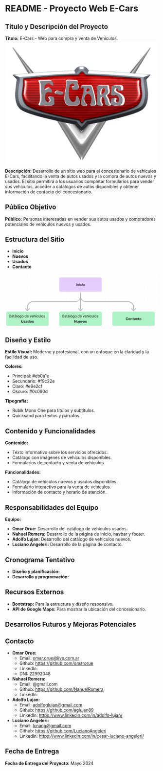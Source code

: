 # README - Proyecto Web E-Cars

## Título y Descripción del Proyecto
**Título:** E-Cars - Web para compra y venta de Vehículos.
![Logo E-Cars](/img/inicio/logo.png)  
**Descripción:** Desarrollo de un sitio web para el concesionario de vehículos E-Cars, facilitando la venta de autos usados y la compra de autos nuevos y usados. El sitio permitirá a los usuarios completar formularios para vender sus vehículos, acceder a catálogos de autos disponibles y obtener información de contacto del concesionario.

## Público Objetivo
**Público:** Personas interesadas en vender sus autos usados y compradores potenciales de vehículos nuevos y usados.

## Estructura del Sitio
- **Inicio**
- **Nuevos**
- **Usados**
- **Contacto**

![Mapa de SItio](/img/Mapa%20del%20Sitio.png)

## Diseño y Estilo
**Estilo Visual:** Moderno y profesional, con un enfoque en la claridad y la facilidad de uso.  

**Colores:**
- Principal:  #eb0a1e
- Secundario: #f9c22e
- Claro: #e9e2cf
- Oscuro: #0c090d

**Tipografía:**
- Rubik Mono One para títulos y subtítulos.
- Quicksand para textos y párrafos.

## Contenido y Funcionalidades
**Contenido:**
- Texto informativo sobre los servicios ofrecidos.
- Catálogo con imágenes de vehículos disponibles.
- Formularios de contacto y venta de vehículos.

**Funcionalidades:**
- Catálogo de vehículos nuevos y usados disponibles.
- Formulario interactivo para la venta de vehículos.
- Información de contacto y horario de atención.

## Responsabilidades del Equipo
**Equipo:**
- **Omar Orue:** Desarrollo del catálogo de vehiculos usados.
- **Nahuel Romera:** Desarrollo de la página de inicio, navbar y footer.
- **Adolfo Lujan:** Desarrollo del catálogo de vehiculos nuevos.
- **Luciano Angeleri:** Desarrollo de la página de contacto.

## Cronograma Tentativo
- **Diseño y planificación:** 
- **Desarrollo y programación:** 

## Recursos Externos
- **Bootstrap:** Para la estructura y diseño responsivo.
- **API de Google Maps:** Para mostrar la ubicación del concesionario.

## Desarrollos Futuros y Mejoras Potenciales

## Contacto
- **Omar Orue:**
    - Email: omar.orue@live.com.ar
    - Github: https://github.com/omarorue
    - LinkedIn:
    - DNI: 22992048
- **Nahuel Romera:**
    - Email: @gmail.com
    - Github: https://github.com/NahuelRomera
    - LinkedIn:
- **Adolfo Lujan:**
    - Email: adolfoglujan@gmail.com
    - Github: https://github.com/aglujan89
    - LinkedIn: https://www.linkedin.com/in/adolfo-lujan/
- **Luciano Angeleri:** 
    - Email: lcnang@gmail.com
    - Github: https://github.com/LucianoAngeleri
    - LinkedIn: https://www.linkedin.com/in/cesar-luciano-angeleri/

## Fecha de Entrega
**Fecha de Entrega del Proyecto:** Mayo 2024

